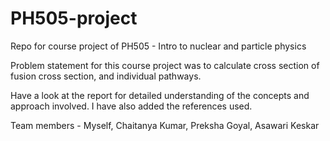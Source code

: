 # PH505-project
Repo for course project of PH505 - Intro to nuclear and particle physics

Problem statement for this course project was to calculate cross section of fusion cross section, and individual pathways.

Have a look at the report for detailed understanding of the concepts and approach involved. I have also added the references used.

Team members - Myself, Chaitanya Kumar, Preksha Goyal, Asawari Keskar
